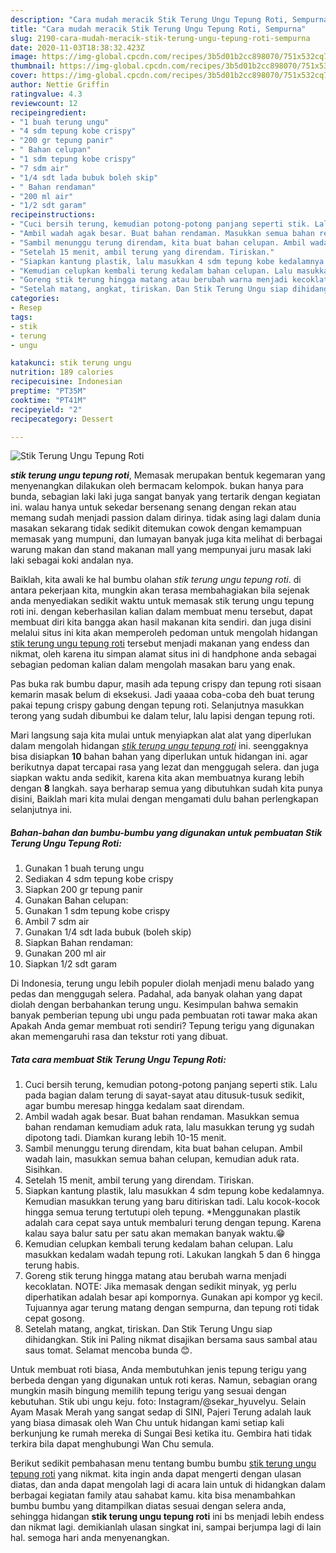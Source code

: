 ```yaml
---
description: "Cara mudah meracik Stik Terung Ungu Tepung Roti, Sempurna"
title: "Cara mudah meracik Stik Terung Ungu Tepung Roti, Sempurna"
slug: 2190-cara-mudah-meracik-stik-terung-ungu-tepung-roti-sempurna
date: 2020-11-03T18:38:32.423Z
image: https://img-global.cpcdn.com/recipes/3b5d01b2cc898070/751x532cq70/stik-terung-ungu-tepung-roti-foto-resep-utama.jpg
thumbnail: https://img-global.cpcdn.com/recipes/3b5d01b2cc898070/751x532cq70/stik-terung-ungu-tepung-roti-foto-resep-utama.jpg
cover: https://img-global.cpcdn.com/recipes/3b5d01b2cc898070/751x532cq70/stik-terung-ungu-tepung-roti-foto-resep-utama.jpg
author: Nettie Griffin
ratingvalue: 4.3
reviewcount: 12
recipeingredient:
- "1 buah terung ungu"
- "4 sdm tepung kobe crispy"
- "200 gr tepung panir"
- " Bahan celupan"
- "1 sdm tepung kobe crispy"
- "7 sdm air"
- "1/4 sdt lada bubuk boleh skip"
- " Bahan rendaman"
- "200 ml air"
- "1/2 sdt garam"
recipeinstructions:
- "Cuci bersih terung, kemudian potong-potong panjang seperti stik. Lalu pada bagian dalam terung di sayat-sayat atau ditusuk-tusuk sedikit, agar bumbu meresap hingga kedalam saat direndam."
- "Ambil wadah agak besar. Buat bahan rendaman. Masukkan semua bahan rendaman kemudiam aduk rata, lalu masukkan terung yg sudah dipotong tadi. Diamkan kurang lebih 10-15 menit."
- "Sambil menunggu terung direndam, kita buat bahan celupan. Ambil wadah lain, masukkan semua bahan celupan, kemudian aduk rata. Sisihkan."
- "Setelah 15 menit, ambil terung yang direndam. Tiriskan."
- "Siapkan kantung plastik, lalu masukkan 4 sdm tepung kobe kedalamnya. Kemudian masukkan terung yang baru ditiriskan tadi. Lalu kocok-kocok hingga semua terung tertutupi oleh tepung. *Menggunakan plastik adalah cara cepat saya untuk membaluri terung dengan tepung. Karena kalau saya balur satu per satu akan memakan banyak waktu.😁"
- "Kemudian celupkan kembali terung kedalam bahan celupan. Lalu masukkan kedalam wadah tepung roti. Lakukan langkah 5 dan 6 hingga terung habis."
- "Goreng stik terung hingga matang atau berubah warna menjadi kecoklatan. NOTE: Jika memasak dengan sedikit minyak, yg perlu diperhatikan adalah besar api kompornya. Gunakan api kompor yg kecil. Tujuannya agar terung matang dengan sempurna, dan tepung roti tidak cepat gosong."
- "Setelah matang, angkat, tiriskan. Dan Stik Terung Ungu siap dihidangkan. Stik ini Paling nikmat disajikan bersama saus sambal atau saus tomat. Selamat mencoba bunda 😊."
categories:
- Resep
tags:
- stik
- terung
- ungu

katakunci: stik terung ungu 
nutrition: 189 calories
recipecuisine: Indonesian
preptime: "PT35M"
cooktime: "PT41M"
recipeyield: "2"
recipecategory: Dessert

---
```



![Stik Terung Ungu Tepung Roti](https://img-global.cpcdn.com/recipes/3b5d01b2cc898070/751x532cq70/stik-terung-ungu-tepung-roti-foto-resep-utama.jpg)

<b><i>stik terung ungu tepung roti</i></b>, Memasak merupakan bentuk kegemaran yang menyenangkan dilakukan oleh bermacam kelompok. bukan hanya para bunda, sebagian laki laki juga sangat banyak yang tertarik dengan kegiatan ini. walau hanya untuk sekedar bersenang senang dengan rekan atau memang sudah menjadi passion dalam dirinya. tidak asing lagi dalam dunia masakan sekarang tidak sedikit ditemukan cowok dengan kemampuan memasak yang mumpuni, dan lumayan banyak juga kita melihat di berbagai warung makan dan stand makanan mall yang mempunyai juru masak laki laki sebagai koki andalan nya.

Baiklah, kita awali ke hal bumbu olahan <i>stik terung ungu tepung roti</i>. di antara pekerjaan kita, mungkin akan terasa membahagiakan bila sejenak anda menyediakan sedikit waktu untuk memasak stik terung ungu tepung roti ini. dengan keberhasilan kalian dalam membuat menu tersebut, dapat membuat diri kita bangga akan hasil makanan kita sendiri. dan juga disini melalui situs ini kita akan memperoleh pedoman untuk mengolah hidangan <u>stik terung ungu tepung roti</u> tersebut menjadi makanan yang endess dan nikmat, oleh karena itu simpan alamat situs ini di handphone anda sebagai sebagian pedoman kalian dalam mengolah masakan baru yang enak.

Pas buka rak bumbu dapur, masih ada tepung crispy dan tepung roti sisaan kemarin masak belum di eksekusi. Jadi yaaaa coba-coba deh buat terung pakai tepung crispy gabung dengan tepung roti. Selanjutnya masukkan terong yang sudah dibumbui ke dalam telur, lalu lapisi dengan tepung roti.


Mari langsung saja kita mulai untuk menyiapkan alat alat yang diperlukan dalam mengolah hidangan <u><i>stik terung ungu tepung roti</i></u> ini. seenggaknya bisa disiapkan <b>10</b> bahan bahan yang diperlukan untuk hidangan ini. agar berikutnya dapat tercapai rasa yang lezat dan menggugah selera. dan juga siapkan waktu anda sedikit, karena kita akan membuatnya kurang lebih dengan <b>8</b> langkah. saya berharap semua yang dibutuhkan sudah kita punya disini, Baiklah mari kita mulai dengan mengamati dulu bahan perlengkapan selanjutnya ini.

<!--inarticleads1-->

##### Bahan-bahan dan bumbu-bumbu yang digunakan untuk pembuatan Stik Terung Ungu Tepung Roti:

1. Gunakan 1 buah terung ungu
1. Sediakan 4 sdm tepung kobe crispy
1. Siapkan 200 gr tepung panir
1. Gunakan  Bahan celupan:
1. Gunakan 1 sdm tepung kobe crispy
1. Ambil 7 sdm air
1. Gunakan 1/4 sdt lada bubuk (boleh skip)
1. Siapkan  Bahan rendaman:
1. Gunakan 200 ml air
1. Siapkan 1/2 sdt garam


Di Indonesia, terung ungu lebih populer diolah menjadi menu balado yang pedas dan menggugah selera. Padahal, ada banyak olahan yang dapat diolah dengan berbahankan terung ungu. Kesimpulan bahwa semakin banyak pemberian tepung ubi ungu pada pembuatan roti tawar maka akan Apakah Anda gemar membuat roti sendiri? Tepung terigu yang digunakan akan memengaruhi rasa dan tekstur roti yang dibuat. 

<!--inarticleads2-->

##### Tata cara membuat Stik Terung Ungu Tepung Roti:

1. Cuci bersih terung, kemudian potong-potong panjang seperti stik. Lalu pada bagian dalam terung di sayat-sayat atau ditusuk-tusuk sedikit, agar bumbu meresap hingga kedalam saat direndam.
1. Ambil wadah agak besar. Buat bahan rendaman. Masukkan semua bahan rendaman kemudiam aduk rata, lalu masukkan terung yg sudah dipotong tadi. Diamkan kurang lebih 10-15 menit.
1. Sambil menunggu terung direndam, kita buat bahan celupan. Ambil wadah lain, masukkan semua bahan celupan, kemudian aduk rata. Sisihkan.
1. Setelah 15 menit, ambil terung yang direndam. Tiriskan.
1. Siapkan kantung plastik, lalu masukkan 4 sdm tepung kobe kedalamnya. Kemudian masukkan terung yang baru ditiriskan tadi. Lalu kocok-kocok hingga semua terung tertutupi oleh tepung. *Menggunakan plastik adalah cara cepat saya untuk membaluri terung dengan tepung. Karena kalau saya balur satu per satu akan memakan banyak waktu.😁
1. Kemudian celupkan kembali terung kedalam bahan celupan. Lalu masukkan kedalam wadah tepung roti. Lakukan langkah 5 dan 6 hingga terung habis.
1. Goreng stik terung hingga matang atau berubah warna menjadi kecoklatan. NOTE: Jika memasak dengan sedikit minyak, yg perlu diperhatikan adalah besar api kompornya. Gunakan api kompor yg kecil. Tujuannya agar terung matang dengan sempurna, dan tepung roti tidak cepat gosong.
1. Setelah matang, angkat, tiriskan. Dan Stik Terung Ungu siap dihidangkan. Stik ini Paling nikmat disajikan bersama saus sambal atau saus tomat. Selamat mencoba bunda 😊.


Untuk membuat roti biasa, Anda membutuhkan jenis tepung terigu yang berbeda dengan yang digunakan untuk roti keras. Namun, sebagian orang mungkin masih bingung memilih tepung terigu yang sesuai dengan kebutuhan. Stik ubi ungu keju. foto: Instagram/@sekar_hyuvelyu. Selain Ayam Masak Merah yang sangat sedap di SINI, Pajeri Terung adalah lauk yang biasa dimasak oleh Wan Chu untuk hidangan kami setiap kali berkunjung ke rumah mereka di Sungai Besi ketika itu. Gembira hati tidak terkira bila dapat menghubungi Wan Chu semula. 

Berikut sedikit pembahasan menu tentang bumbu bumbu <u>stik terung ungu tepung roti</u> yang nikmat. kita ingin anda dapat mengerti dengan ulasan diatas, dan anda dapat mengolah lagi di acara lain untuk di hidangkan dalam berbagai kegiatan family atau sahabat kamu. kita bisa menambahkan bumbu bumbu yang ditampilkan diatas sesuai dengan selera anda, sehingga hidangan <b>stik terung ungu tepung roti</b> ini bs menjadi lebih endess dan nikmat lagi. demikianlah ulasan singkat ini, sampai berjumpa lagi di lain hal. semoga hari anda menyenangkan.
